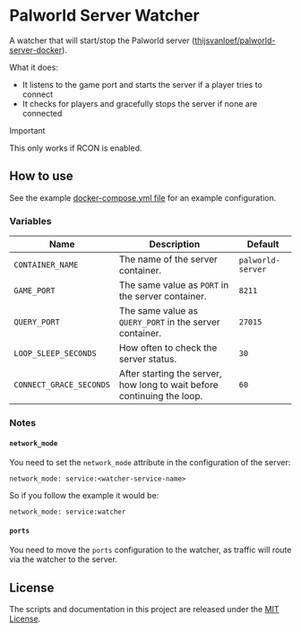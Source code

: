 # Palworld Server Watcher

A watcher that will start/stop the Palworld server ([thijsvanloef/palworld-server-docker][server]).

What it does:

* It listens to the game port and starts the server if a player tries to connect
* It checks for players and gracefully stops the server if none are connected

> [!IMPORTANT]
> This only works if RCON is enabled.

## How to use

See the example [docker-compose.yml file][docker-compose] for an example configuration.

### Variables

| Name                    | Description                                                             | Default           |
|-------------------------|-------------------------------------------------------------------------|-------------------|
| `CONTAINER_NAME`        | The name of the server container.                                       | `palworld-server` |
| `GAME_PORT`             | The same value as `PORT` in the server container.                       | `8211`            |
| `QUERY_PORT`            | The same value as `QUERY_PORT` in the server container.                 | `27015`           |
| `LOOP_SLEEP_SECONDS`    | How often to check the server status.                                   | `30`              |
| `CONNECT_GRACE_SECONDS` | After starting the server, how long to wait before continuing the loop. | `60`              |

### Notes

#### `network_mode`

You need to set the `network_mode` attribute in the configuration of the server:

```
network_mode: service:<watcher-service-name>
```

So if you follow the example it would be:

```
network_mode: service:watcher
```

#### `ports`

You need to move the `ports` configuration to the watcher, as traffic will route via the watcher to the server.

## License

The scripts and documentation in this project are released under the [MIT License][license].

[server]: https://github.com/thijsvanloef/palworld-server-docker
[docker-compose]: docker-compose.yml.example
[license]: LICENSE.md